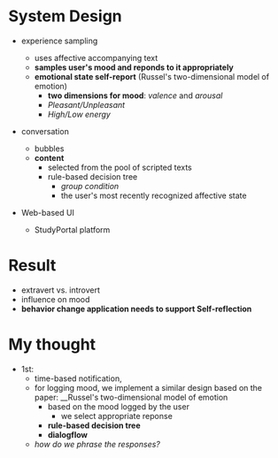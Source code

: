 # System Design
* experience sampling 
  * uses affective accompanying text
  * __samples user's mood and reponds to it appropriately__
  * __emotional state self-report__ (Russel's two-dimensional model of emotion)
    * __two dimensions for mood__: *valence* and *arousal*
    * *Pleasant/Unpleasant*
    * *High/Low energy* 
* conversation
  * bubbles
  * __content__
    * selected from the pool of scripted texts
    * rule-based decision tree
      * *group condition*
      * the user's most recently recognized affective state

* Web-based UI
  * StudyPortal platform

# Result
* extravert vs. introvert
* influence on mood
* __behavior change application needs to support Self-reflection__

# My thought
* 1st: 
  * time-based notification, 
  * for logging mood, we implement a similar design based on the paper: __Russel's two-dimensional model of emotion
    * based on the mood logged by the user
      * we select appropriate reponse
    * __rule-based decision tree__
    * __dialogflow__
  * *how do we phrase the responses?*
